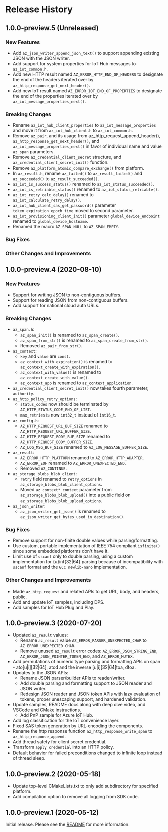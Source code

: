 # Release History

## 1.0.0-preview.5 (Unreleased)

### New Features

- Add `az_json_writer_append_json_text()` to support appending existing JSON with the JSON writer.
- Add support for system properties for IoT Hub messages to `az_iot_common.h`.
- Add new HTTP result named `AZ_ERROR_HTTP_END_OF_HEADERS` to designate the end of the headers iterated over by `az_http_response_get_next_header()`.
- Add new IoT result named `AZ_ERROR_IOT_END_OF_PROPERTIES` to designate the end of the properties iterated over by `az_iot_message_properties_next()`.

### Breaking Changes

- Rename `az_iot_hub_client_properties` to `az_iot_message_properties` and move it from `az_iot_hub_client.h` to `az_iot_common.h`.
- Remove `az_pair`, and its usage from az_http_request_append_header(), `az_http_response_get_next_header()`, and `az_iot_message_properties_next()` in favor of individual name and value `az_span` parameters.
- Remove `az_credential_client_secret` structure, and `az_credential_client_secret_init()` function.
- Remove `az_platform_atomic_compare_exchange()` from platform.
- In `az_result.h`, rename `az_failed()` to `az_result_failed()` and `az_succeeded()` to `az_result_succeeded()`.
- `az_iot_is_success_status()` renamed to `az_iot_status_succeeded()`.
- `az_iot_is_retriable_status()` renamed to `az_iot_status_retriable()`.
- `az_iot_retry_calc_delay()` renamed to `az_iot_calculate_retry_delay()`.
- `az_iot_hub_client_sas_get_password()` parameter `token_expiration_epoch_time` moved to second parameter.
- `az_iot_provisioning_client_init()` parameter `global_device_endpoint` renamed to `global_device_hostname`.
- Renamed the macro `AZ_SPAN_NULL` to `AZ_SPAN_EMPTY`.

### Bug Fixes

### Other Changes and Improvements

## 1.0.0-preview.4 (2020-08-10)

### New Features

- Support for writing JSON to non-contiguous buffers.
- Support for reading JSON from non-contiguous buffers.
- Add support for national cloud auth URLs.

### Breaking Changes

- `az_span.h`:
  - `az_span_init()` is renamed to `az_span_create()`.
  - `az_span_from_str()` is renamed to `az_span_create_from_str()`.
  - Removed `az_pair_from_str()`.
- `az_context`:
  - `key` and `value` are `const`.
  - `az_context_with_expiration()` is renamed to `az_context_create_with_expiration()`.
  - `az_context_with_value()` is renamed to `az_context_create_with_value()`.
  - `az_context_app` is renamed to `az_context_application`.
- `az_credential_client_secret_init()` now takes fourth parameter, `authority`.
- `az_http_policy_retry_options`:
  - `status_codes` now should be terminated by `AZ_HTTP_STATUS_CODE_END_OF_LIST`.
  - `max_retries` is now `int32_t` instead of `int16_t`.
- `az_config.h`:
  - `AZ_HTTP_REQUEST_URL_BUF_SIZE` renamed to `AZ_HTTP_REQUEST_URL_BUFFER_SIZE`.
  - `AZ_HTTP_REQUEST_BODY_BUF_SIZE` renamed to `AZ_HTTP_REQUEST_BODY_BUFFER_SIZE`.
  - `AZ_LOG_MSG_BUF_SIZE` renamed to `AZ_LOG_MESSAGE_BUFFER_SIZE`.
- `az_result`:
  - `AZ_ERROR_HTTP_PLATFORM` renamed to `AZ_ERROR_HTTP_ADAPTER`.
  - `AZ_ERROR_EOF` renamed to `AZ_ERROR_UNEXPECTED_END`.
  - Removed `AZ_CONTINUE`.
- `az_storage_blobs_blob_client`:
  - `retry` field renamed to `retry_options` in `az_storage_blobs_blob_client_options`.
  - Moved `az_context* context` parameter from `az_storage_blobs_blob_upload()` into a public field on `az_storage_blobs_blob_upload_options`.
- `az_json_writer`:
  - `az_json_writer_get_json()` is renamed to `az_json_writer_get_bytes_used_in_destination()`.

### Bug Fixes

- Remove support for non-finite double values while parsing/formatting.
- Use custom, portable implementation of IEEE 754 compliant `isfinite()` since some embedded platforms don't have it.
- Limit use of `sscanf` only to double parsing, using a custom implementation for {u}int{32|64} parsing because of incompatibility with `sscanf` format and the `GCC newlib-nano` implementation.

### Other Changes and Improvements

- Made `az_http_request` and related APIs to get URL, body, and headers, public.
- Add and update IoT samples, including DPS.
- Add samples for IoT Hub Plug and Play.

## 1.0.0-preview.3 (2020-07-20)

- Updated `az_result` values:
  - Rename `az_result` value `AZ_ERROR_PARSER_UNEXPECTED_CHAR` to `AZ_ERROR_UNEXPECTED_CHAR`.
  - Remove unused `az_result` error codes: `AZ_ERROR_JSON_STRING_END`, `AZ_ERROR_JSON_POINTER_TOKEN_END`, and `AZ_ERROR_MUTEX`.
- Add permutations of numeric type parsing and formatting APIs on span - ato[u|i][32|64], atod and the inverse [u|i][32|64]toa, dtoa.
- Updates to the JSON APIs:
  - Rename JSON parser/builder APIs to reader/writer.
  - Add double parsing and formatting support to JSON reader and JSON writer.
  - Redesign JSON reader and JSON token APIs with lazy evaluation of tokens, proper unescaping support, and hardened validation.
- Update samples, README docs along with deep dive video, and VSCode and CMake instructions.
  - Add PnP sample for Azure IoT Hub.
- Add log classification for the IoT convenience layer.
- Fixed SAS token generation by URL-encoding the components.
- Rename the http response function `az_http_response_write_span` to `az_http_response_append`.
- Add thread safety for client secret credential.
- Transform `apply_credential` into an HTTP policy.
- Default behavior for failed preconditions changed to infinite loop instead of thread sleep.

## 1.0.0-preview.2 (2020-05-18)

- Update top-level CMakeLists.txt to only add subdirectory for specified platform.
- Add compilation option to remove all logging from SDK code.

## 1.0.0-preview.1 (2020-05-12)

Initial release. Please see the [README](https://github.com/Azure/azure-sdk-for-c/blob/master/README.md) for more information.
